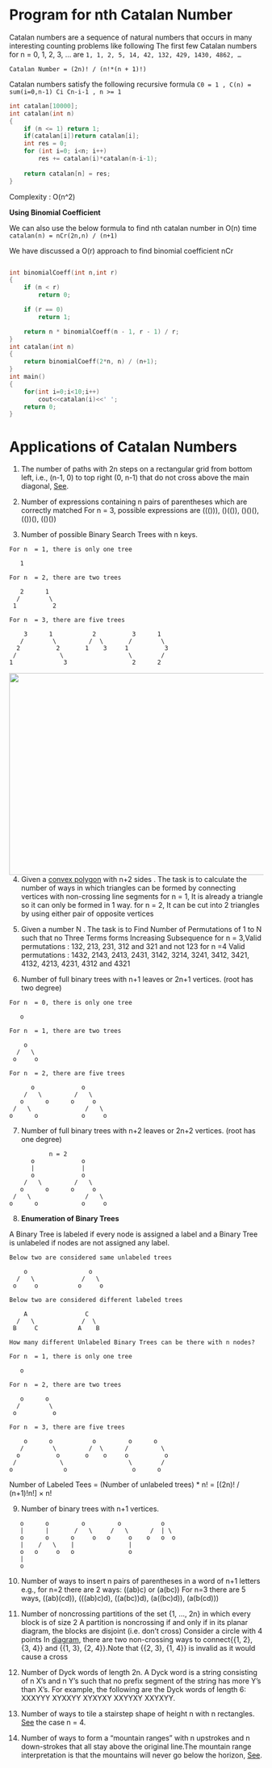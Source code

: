 # Program for nth Catalan Number

Catalan numbers are a sequence of natural numbers that occurs in many interesting counting problems like following
The first few Catalan numbers for n = 0, 1, 2, 3, … are `1, 1, 2, 5, 14, 42, 132, 429, 1430, 4862, …`

 `Catalan Number = (2n)! / (n!*(n + 1)!)`
 
 Catalan numbers satisfy the following recursive formula
`C0 = 1 , C(n) = sum(i=0,n-1) Ci Cn-i-1 , n >= 1`

```cpp
int catalan[10000];
int catalan(int n) 
{ 
    if (n <= 1) return 1; 
    if(catalan[i])return catalan[i];
    int res = 0; 
    for (int i=0; i<n; i++) 
        res += catalan(i)*catalan(n-i-1); 
  
    return catalan[n] = res; 
} 
```
Complexity : O(n^2)

**Using Binomial Coefficient**

We can also use the below formula to find nth catalan number in O(n) time
`catalan(n) = nCr(2n,n) / (n+1)`

We have discussed a O(r) approach to find binomial coefficient nCr

```cpp

int binomialCoeff(int n,int r)
{
    if (n < r)
        return 0;

    if (r == 0)
        return 1;

    return n * binomialCoeff(n - 1, r - 1) / r;
}
int catalan(int n)
{
    return binomialCoeff(2*n, n) / (n+1);
}
int main()
{
    for(int i=0;i<10;i++)
        cout<<catalan(i)<<' ';
	return 0;
}
```
# Applications of Catalan Numbers

1) The number of paths with 2n steps on a rectangular grid from bottom left, i.e., (n-1, 0) to top right (0, n-1) that do not cross above the main diagonal, [See](https://github.com/Khaled-Mahmmoud/MyCompetitiveProgramming/blob/master/img/Combinatorics/rectangle1copy.jpg).

2) Number of expressions containing n pairs of parentheses which are correctly matched
For n = 3, possible expressions are ((())), ()(()), ()()(), (())(), (()())

3) Number of possible Binary Search Trees with n keys.
```
For n  = 1, there is only one tree

   1

For n  = 2, there are two trees

   2      1
  /        \  
 1          2

For n  = 3, there are five trees

    3      1           2          3      1
   /        \         /  \       /        \
  2          2       1    3     1          3
 /            \                  \        /
1              3                  2      2
```
<img align="left" width="600" height="400" src="https://i.ytimg.com/vi/sd6R1sZJL1w/maxresdefault.jpg">

4) Given a [convex polygon](https://github.com/Khaled-Mahmmoud/MyCompetitiveProgramming/blob/master/img/Math/convex-concave.jpg) with n+2 sides . The task is to calculate the number of ways in which triangles can be formed by connecting vertices with non-crossing line segments
for n = 1, It is already a triangle so it can only be formed in 1 way.
for n = 2, It can be cut into 2 triangles by using either pair of opposite vertices

5) Given a number N . The task is to Find Number of Permutations of 1 to N such that no Three Terms forms Increasing Subsequence
for n = 3,Valid permutations : 132, 213, 231, 312 and 321 and not 123
for n =4 Valid permutations : 1432, 2143, 2413, 2431, 3142, 3214, 3241, 3412, 3421, 4132, 4213, 4231, 4312 and 4321

6) Number of full binary trees with n+1 leaves or 2n+1 vertices. (root has two degree)
```
For n  = 0, there is only one tree

   o

For n  = 1, there are two trees

    o   
  /   \  
 o     o

For n  = 2, there are five trees

      o             o           
    /   \         /   \     
   o      o      o     o     
 /   \               /   \        
o      o            o     o      
```
7) Number of full binary trees with n+2 leaves or 2n+2 vertices. (root has one degree)
```
           n = 2
      o             o
      |             |
      o             o           
    /   \         /   \     
   o      o      o     o     
 /   \               /   \        
o      o            o     o   
```

8) **Enumeration of Binary Trees**

A Binary Tree is labeled if every node is assigned a label and a Binary Tree is unlabeled if nodes are not assigned any label.
```
Below two are considered same unlabeled trees

    o                 o
  /   \             /   \ 
 o     o           o     o 

Below two are considered different labeled trees

    A                C
  /   \             /  \ 
 B     C           A    B 
 
How many different Unlabeled Binary Trees can be there with n nodes?

For n  = 1, there is only one tree

   o

For n  = 2, there are two trees

   o      o
  /        \  
 o          o

For n  = 3, there are five trees

    o      o           o         o      o
   /        \         /  \      /         \
  o          o       o    o     o          o
 /            \                  \        /
o              o                  o      o
```
Number of Labeled Tees = (Number of unlabeled trees) * n! = [(2n)! / (n+1)!n!]  × n!

9) Number of binary trees with n+1 vertices.
```
   o      o         o         o           o
   |      |       /   \     /   \      /  | \
   o      o      o     o   o     o    o   o  o
   |    /   \    |               |
   o   o     o   o               o
   |
   o
```

10) Number of ways to insert n pairs of parentheses in a word of n+1 letters
e.g., for n=2 there are 2 ways: ((ab)c) or (a(bc))
For n=3 there are 5 ways, ((ab)(cd)), (((ab)c)d), ((a(bc))d), (a((bc)d)), (a(b(cd)))

11) Number of noncrossing partitions of the set {1, …, 2n} in which every block is of size 2
A partition is noncrossing if and only if in its planar diagram, the blocks are disjoint (i.e. don’t cross)
Consider a circle with 4 points
In [diagram](https://github.com/Khaled-Mahmmoud/MyCompetitiveProgramming/blob/master/img/Math/noncrossing_partitions%20catalan_number.png), there are two non-crossing ways to connect{{1, 2}, {3, 4}} and {{1, 3}, {2, 4}}.Note that {{2, 3}, {1, 4}} is invalid as it would cause a cross

12) Number of Dyck words of length 2n. A Dyck word is a string consisting of n X’s and n Y’s such that no prefix segment of the string has more Y’s than X’s.  For example, the following are the Dyck words of length 6: XXXYYY     XYXXYY     XYXYXY     XXYYXY     XXYXYY.

13) Number of ways to tile a stairstep shape of height n with n rectangles. [See](https://github.com/Khaled-Mahmmoud/MyCompetitiveProgramming/blob/master/img/Combinatorics/800px-Catalan_stairsteps_4.svg.png) the case n = 4.

14) Number of ways to form a “mountain ranges” with n upstrokes and n down-strokes that all stay above the original line.The mountain range interpretation is that the mountains will never go below the horizon, [See](https://github.com/Khaled-Mahmmoud/MyCompetitiveProgramming/blob/master/img/Combinatorics/Mountain_Ranges-copy.jpg).
